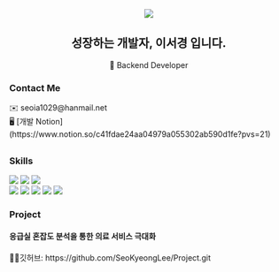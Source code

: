 <div align=center><img src="https://capsule-render.vercel.app/api?type=waving&color=0:F9CACC,100:8DA4D0&height=180&section=header&text=Hello!%20I'm%20SeoKyeong&fontSize=32&fontColor=ffffff" />
<h2>성장하는 개발자, 이서경 입니다.</h3>

<p>🌟 Backend Developer<p>
</div>
<h3>Contact Me</h3>
✉️ seoia1029@hanmail.net<br>
🖥️ [개발 Notion](https://www.notion.so/c41fdae24aa04979a055302ab590d1fe?pvs=21)

<h2></h2>

<h3>Skills</h3>
<div>
  <img src="https://img.shields.io/badge/Java-ED8B00?style=for-the-badge&logo=openjdk&logoColor=white">
  <img src="https://img.shields.io/badge/Spring-6DB33F?style=for-the-badge&logo=spring&logoColor=white">
  <img src="https://img.shields.io/badge/Oracle-F80000?style=for-the-badge&logo=Oracle&logoColor=white">
</div>

<div>
  <img src="https://img.shields.io/badge/HTML-239120?style=for-the-badge&logo=html5&logoColor=white/">
  <img src="https://img.shields.io/badge/CSS3-1572B6?style=for-the-badge&logo=css3&logoColor=white">
  <img src="https://img.shields.io/badge/JavaScript-F7DF1E?style=for-the-badge&logo=JavaScript&logoColor=white">
  <img src="https://img.shields.io/badge/jQuery-0769AD?style=for-the-badge&logo=jquery&logoColor=white">
  <img src="https://img.shields.io/badge/Bootstrap-563D7C?style=for-the-badge&logo=bootstrap&logoColor=white">
</div>


<h3>Project</h3>
<h4>응급실 혼잡도 분석을 통한 의료 서비스 극대화</h4>
👨‍💻깃허브: https://github.com/SeoKyeongLee/Project.git






<!--
**SeoKyeongLee/SeoKyeongLee** is a ✨ _special_ ✨ repository because its `README.md` (this file) appears on your GitHub profile.

Here are some ideas to get you started:

- 🔭 I’m currently working on ...
- 🌱 I’m currently learning ...
- 👯 I’m looking to collaborate on ...
- 🤔 I’m looking for help with ...
- 💬 Ask me about ...
- 📫 How to reach me: ...
- 😄 Pronouns: ...
- ⚡ Fun fact: ...
-->
